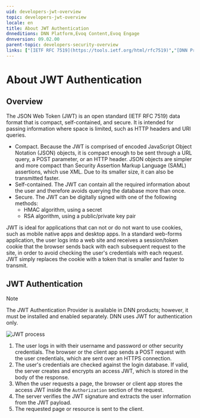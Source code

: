 ```yaml
---
uid: developers-jwt-overview
topic: developers-jwt-overview
locale: en
title: About JWT Authentication
dnneditions: DNN Platform,Evoq Content,Evoq Engage
dnnversion: 09.02.00
parent-topic: developers-security-overview
links: ["[IETF RFC 7519](https://tools.ietf.org/html/rfc7519)","[DNN Presentation: How Evoq Helps You Build Modern Web Applications by Will Morgenweck](https://www.slideshare.net/dnnsoftware/how-evoq-helps-you-build-modern-web-applications)","[jwt.io](https://jwt.io/introduction/)","[Unix time](https://en.wikipedia.org/wiki/Unix_time)"]
---
```


# About JWT Authentication

## Overview

The JSON Web Token (JWT) is an open standard (IETF RFC 7519) data format that is compact, self-contained, and secure. It is intended for passing information where space is limited, such as HTTP headers and URI queries.

*   Compact. Because the JWT is comprised of encoded JavaScript Object Notation (JSON) objects, it is compact enough to be sent through a URL query, a POST parameter, or an HTTP header. JSON objects are simpler and more compact than Security Assertion Markup Language (SAML) assertions, which use XML. Due to its smaller size, it can also be transmitted faster.
*   Self-contained. The JWT can contain all the required information about the user and therefore avoids querying the database more than once.
*   Secure. The JWT can be digitally signed with one of the following methods:
    *   HMAC algorithm, using a secret
    *   RSA algorithm, using a public/private key pair

JWT is ideal for applications that can not or do not want to use cookies, such as mobile native apps and desktop apps. In a standard web-forms application, the user logs into a web site and receives a session/token cookie that the browser sends back with each subsequent request to the site, in order to avoid checking the user's credentials with each request. JWT simply replaces the cookie with a token that is smaller and faster to transmit.

## JWT Authentication

> [!Note]
> The JWT Authentication Provider is available in DNN products; however, it must be installed and enabled separately. DNN uses JWT for authentication only.



![JWT process](/images/gra-JWTprocess.png)



1.  The user logs in with their username and password or other security credentials. The browser or the client app sends a POST request with the user credentials, which are sent over an HTTPS connection.
2.  The user's credentials are checked against the login database. If valid, the server creates and encrypts an access JWT, which is stored in the body of the response.
3.  When the user requests a page, the browser or client app stores the access JWT inside the `Authorization` section of the request.
4.  The server verifies the JWT signature and extracts the user information from the JWT payload.
5.  The requested page or resource is sent to the client.
